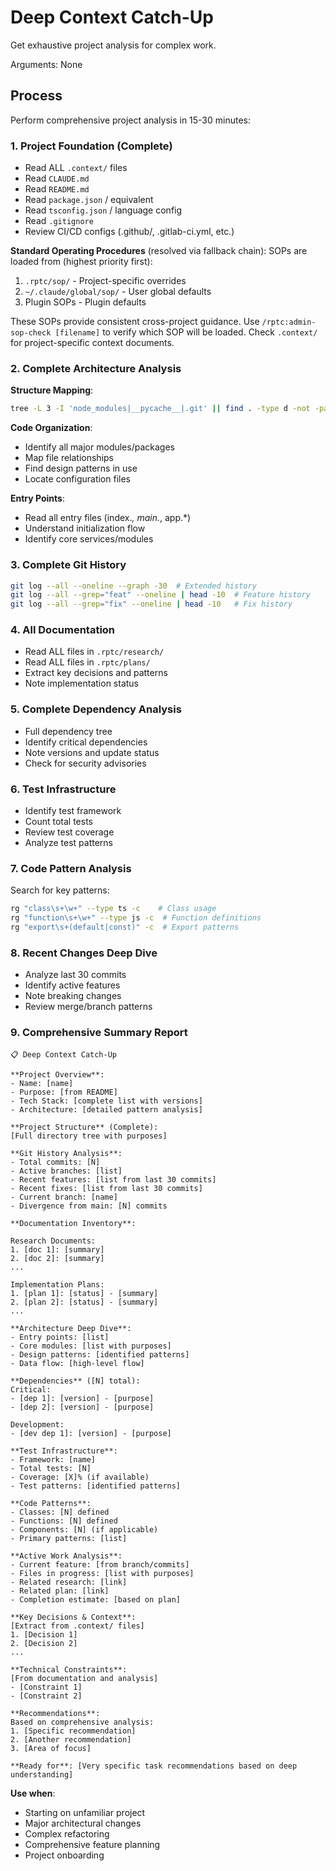 # Deep Context Catch-Up

Get exhaustive project analysis for complex work.

Arguments: None

## Process

Perform comprehensive project analysis in 15-30 minutes:

### 1. Project Foundation (Complete)

- Read ALL `.context/` files
- Read `CLAUDE.md`
- Read `README.md`
- Read `package.json` / equivalent
- Read `tsconfig.json` / language config
- Read `.gitignore`
- Review CI/CD configs (.github/, .gitlab-ci.yml, etc.)

**Standard Operating Procedures** (resolved via fallback chain):
SOPs are loaded from (highest priority first):

1. `.rptc/sop/` - Project-specific overrides
2. `~/.claude/global/sop/` - User global defaults
3. Plugin SOPs - Plugin defaults

These SOPs provide consistent cross-project guidance.
Use `/rptc:admin-sop-check [filename]` to verify which SOP will be loaded.
Check `.context/` for project-specific context documents.

### 2. Complete Architecture Analysis

**Structure Mapping**:

```bash
tree -L 3 -I 'node_modules|__pycache__|.git' || find . -type d -not -path "*/\.*" | head -30
```

**Code Organization**:

- Identify all major modules/packages
- Map file relationships
- Find design patterns in use
- Locate configuration files

**Entry Points**:

- Read all entry files (index._, main._, app.\*)
- Understand initialization flow
- Identify core services/modules

### 3. Complete Git History

```bash
git log --all --oneline --graph -30  # Extended history
git log --all --grep="feat" --oneline | head -10  # Feature history
git log --all --grep="fix" --oneline | head -10   # Fix history
```

### 4. All Documentation

- Read ALL files in `.rptc/research/`
- Read ALL files in `.rptc/plans/`
- Extract key decisions and patterns
- Note implementation status

### 5. Complete Dependency Analysis

- Full dependency tree
- Identify critical dependencies
- Note versions and update status
- Check for security advisories

### 6. Test Infrastructure

- Identify test framework
- Count total tests
- Review test coverage
- Analyze test patterns

### 7. Code Pattern Analysis

Search for key patterns:

```bash
rg "class\s+\w+" --type ts -c    # Class usage
rg "function\s+\w+" --type js -c  # Function definitions
rg "export\s+(default|const)" -c  # Export patterns
```

### 8. Recent Changes Deep Dive

- Analyze last 30 commits
- Identify active features
- Note breaking changes
- Review merge/branch patterns

### 9. Comprehensive Summary Report

```text
📋 Deep Context Catch-Up

**Project Overview**:
- Name: [name]
- Purpose: [from README]
- Tech Stack: [complete list with versions]
- Architecture: [detailed pattern analysis]

**Project Structure** (Complete):
[Full directory tree with purposes]

**Git History Analysis**:
- Total commits: [N]
- Active branches: [list]
- Recent features: [list from last 30 commits]
- Recent fixes: [list from last 30 commits]
- Current branch: [name]
- Divergence from main: [N] commits

**Documentation Inventory**:

Research Documents:
1. [doc 1]: [summary]
2. [doc 2]: [summary]
...

Implementation Plans:
1. [plan 1]: [status] - [summary]
2. [plan 2]: [status] - [summary]
...

**Architecture Deep Dive**:
- Entry points: [list]
- Core modules: [list with purposes]
- Design patterns: [identified patterns]
- Data flow: [high-level flow]

**Dependencies** ([N] total):
Critical:
- [dep 1]: [version] - [purpose]
- [dep 2]: [version] - [purpose]

Development:
- [dev dep 1]: [version] - [purpose]

**Test Infrastructure**:
- Framework: [name]
- Total tests: [N]
- Coverage: [X]% (if available)
- Test patterns: [identified patterns]

**Code Patterns**:
- Classes: [N] defined
- Functions: [N] defined
- Components: [N] (if applicable)
- Primary patterns: [list]

**Active Work Analysis**:
- Current feature: [from branch/commits]
- Files in progress: [list with purposes]
- Related research: [link]
- Related plan: [link]
- Completion estimate: [based on plan]

**Key Decisions & Context**:
[Extract from .context/ files]
1. [Decision 1]
2. [Decision 2]
...

**Technical Constraints**:
[From documentation and analysis]
- [Constraint 1]
- [Constraint 2]

**Recommendations**:
Based on comprehensive analysis:
1. [Specific recommendation]
2. [Another recommendation]
3. [Area of focus]

**Ready for**: [Very specific task recommendations based on deep understanding]
```

**Use when**:

- Starting on unfamiliar project
- Major architectural changes
- Complex refactoring
- Comprehensive feature planning
- Project onboarding
